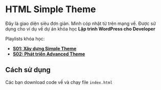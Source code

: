 # HTML Simple Theme

Đây là giao diện siêu đơn giản. Mình cóp nhặt từ trên mạng về. Được sử dụng cho ví dụ về dự án khóa học **Lập trình WordPress cho Developer**

Playlists khóa học:
- **[S01: Xây dựng Simple Theme](https://www.youtube.com/playlist?list=PLu7OzZKm8npWvMkaq-O8S4ufhAjkrwCBh)**
- **[S02: Phát triển Advanced Theme](https://www.youtube.com/playlist?list=PLu7OzZKm8npUmsF4M-JepFhHhHtc0Yoxj)**

## Cách sử dụng
Các bạn download code về và chạy file `index.html`
